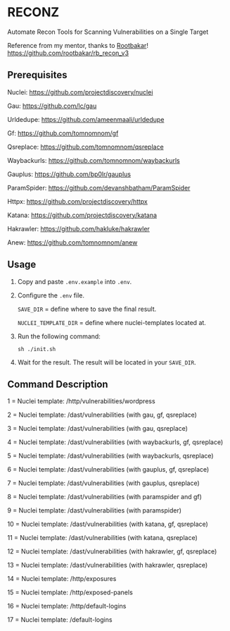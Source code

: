 # RECONZ

Automate Recon Tools for Scanning Vulnerabilities on a Single Target

Reference from my mentor, thanks to [Rootbakar](https://github.com/rootbakar)!
https://github.com/rootbakar/rb_recon_v3

## Prerequisites

Nuclei: https://github.com/projectdiscovery/nuclei

Gau: https://github.com/lc/gau

Urldedupe: https://github.com/ameenmaali/urldedupe

Gf: https://github.com/tomnomnom/gf

Qsreplace: https://github.com/tomnomnom/qsreplace

Waybackurls: https://github.com/tomnomnom/waybackurls

Gauplus: https://github.com/bp0lr/gauplus

ParamSpider: https://github.com/devanshbatham/ParamSpider

Httpx: https://github.com/projectdiscovery/httpx

Katana: https://github.com/projectdiscovery/katana

Hakrawler: https://github.com/hakluke/hakrawler

Anew: https://github.com/tomnomnom/anew

## Usage

1. Copy and paste `.env.example` into `.env`.
2. Configure the `.env` file.

   `SAVE_DIR` = define where to save the final result.

   `NUCLEI_TEMPLATE_DIR` = define where nuclei-templates located at.

3. Run the following command:

   ```
   sh ./init.sh
   ```

4. Wait for the result. The result will be located in your `SAVE_DIR`.

## Command Description

1 = Nuclei template: /http/vulnerabilities/wordpress

2 = Nuclei template: /dast/vulnerabilities (with gau, gf, qsreplace)

3 = Nuclei template: /dast/vulnerabilities (with gau, qsreplace)

4 = Nuclei template: /dast/vulnerabilities (with waybackurls, gf, qsreplace)

5 = Nuclei template: /dast/vulnerabilities (with waybackurls, qsreplace)

6 = Nuclei template: /dast/vulnerabilities (with gauplus, gf, qsreplace)

7 = Nuclei template: /dast/vulnerabilities (with gauplus, qsreplace)

8 = Nuclei template: /dast/vulnerabilities (with paramspider and gf)

9 = Nuclei template: /dast/vulnerabilities (with paramspider)

10 = Nuclei template: /dast/vulnerabilities (with katana, gf, qsreplace)

11 = Nuclei template: /dast/vulnerabilities (with katana, qsreplace)

12 = Nuclei template: /dast/vulnerabilities (with hakrawler, gf, qsreplace)

13 = Nuclei template: /dast/vulnerabilities (with hakrawler, qsreplace)

14 = Nuclei template: /http/exposures

15 = Nuclei template: /http/exposed-panels

16 = Nuclei template: /http/default-logins

17 = Nuclei template: /default-logins
